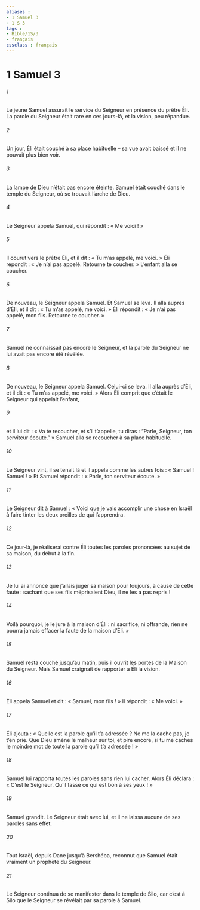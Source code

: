 ```yaml
---
aliases : 
- 1 Samuel 3
- 1 S 3
tags : 
- Bible/1S/3
- français
cssclass : français
---
```


# 1 Samuel 3

###### 1
Le jeune Samuel assurait le service du Seigneur en présence du prêtre Éli. La parole du Seigneur était rare en ces jours-là, et la vision, peu répandue.
###### 2
Un jour, Éli était couché à sa place habituelle – sa vue avait baissé et il ne pouvait plus bien voir.
###### 3
La lampe de Dieu n’était pas encore éteinte. Samuel était couché dans le temple du Seigneur, où se trouvait l’arche de Dieu.
###### 4
Le Seigneur appela Samuel, qui répondit : « Me voici ! »
###### 5
Il courut vers le prêtre Éli, et il dit : « Tu m’as appelé, me voici. » Éli répondit : « Je n’ai pas appelé. Retourne te coucher. » L’enfant alla se coucher.
###### 6
De nouveau, le Seigneur appela Samuel. Et Samuel se leva. Il alla auprès d’Éli, et il dit : « Tu m’as appelé, me voici. » Éli répondit : « Je n’ai pas appelé, mon fils. Retourne te coucher. »
###### 7
Samuel ne connaissait pas encore le Seigneur, et la parole du Seigneur ne lui avait pas encore été révélée.
###### 8
De nouveau, le Seigneur appela Samuel. Celui-ci se leva. Il alla auprès d’Éli, et il dit : « Tu m’as appelé, me voici. » Alors Éli comprit que c’était le Seigneur qui appelait l’enfant,
###### 9
et il lui dit : « Va te recoucher, et s’il t’appelle, tu diras : “Parle, Seigneur, ton serviteur écoute.” » Samuel alla se recoucher à sa place habituelle.
###### 10
Le Seigneur vint, il se tenait là et il appela comme les autres fois : « Samuel ! Samuel ! » Et Samuel répondit : « Parle, ton serviteur écoute. »
###### 11
Le Seigneur dit à Samuel : « Voici que je vais accomplir une chose en Israël à faire tinter les deux oreilles de qui l’apprendra.
###### 12
Ce jour-là, je réaliserai contre Éli toutes les paroles prononcées au sujet de sa maison, du début à la fin.
###### 13
Je lui ai annoncé que j’allais juger sa maison pour toujours, à cause de cette faute : sachant que ses fils méprisaient Dieu, il ne les a pas repris !
###### 14
Voilà pourquoi, je le jure à la maison d’Éli : ni sacrifice, ni offrande, rien ne pourra jamais effacer la faute de la maison d’Éli. »
###### 15
Samuel resta couché jusqu’au matin, puis il ouvrit les portes de la Maison du Seigneur. Mais Samuel craignait de rapporter à Éli la vision.
###### 16
Éli appela Samuel et dit : « Samuel, mon fils ! » Il répondit : « Me voici. »
###### 17
Éli ajouta : « Quelle est la parole qu’il t’a adressée ? Ne me la cache pas, je t’en prie. Que Dieu amène le malheur sur toi, et pire encore, si tu me caches le moindre mot de toute la parole qu’il t’a adressée ! »
###### 18
Samuel lui rapporta toutes les paroles sans rien lui cacher. Alors Éli déclara : « C’est le Seigneur. Qu’il fasse ce qui est bon à ses yeux ! »
###### 19
Samuel grandit. Le Seigneur était avec lui, et il ne laissa aucune de ses paroles sans effet.
###### 20
Tout Israël, depuis Dane jusqu’à Bershéba, reconnut que Samuel était vraiment un prophète du Seigneur.
###### 21
Le Seigneur continua de se manifester dans le temple de Silo, car c’est à Silo que le Seigneur se révélait par sa parole à Samuel.
